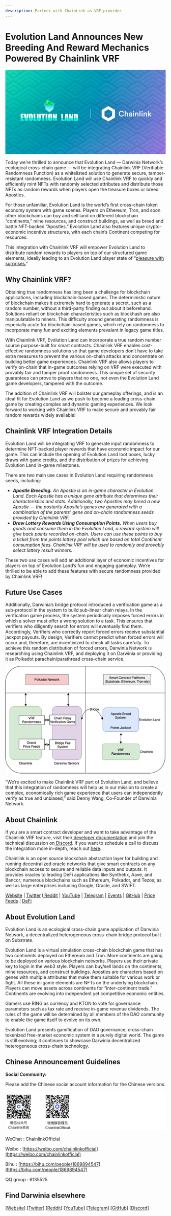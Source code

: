 ```yaml
---
description: Partner with ChainLink as VRF provider
---
```


# Evolution Land Announces New Breeding And Reward Mechanics Powered By Chainlink VRF

![](../../.gitbook/assets/wechatimg283.jpeg)

Today we’re thrilled to announce that Evolution Land — Darwinia Network’s ecological cross-chain game — will be integrating Chainlink VRF \(Verifiable Randomness Function\) as a whitelisted solution to generate secure, tamper-resistant randomness. Evolution Land will use Chainlink VRF to quickly and efficiently mint NFTs with randomly selected attributes and distribute those NFTs as random rewards when players open the treasure boxes or breed Apostles.

For those unfamiliar, Evolution Land is the world’s first cross-chain token economy system with game scenes. Players on Ethereum, Tron, and soon other blockchains can buy and sell land on different blockchain “continents,” mine resources, and construct buildings, as well as breed and battle NFT-backed “Apostles.” Evolution Land also features unique crypto-economic incentive structures, with each chain’s Continent competing for resources.

This integration with Chainlink VRF will empower Evolution Land to distribute random rewards to players on top of our structured game elements, ideally leading to an Evolution Land player state of “[pleasure with surprises.](https://blog.chain.link/the-economic-impact-of-random-rewards-in-blockchain-video-games/)”

## **Why Chainlink VRF?**

Obtaining true randomness has long been a challenge for blockchain applications, including blockchain-based games. The deterministic nature of blockchain makes it extremely hard to generate a secret, such as a random number, without a third-party finding out about it beforehand. Solutions reliant on blockchain characteristics such as blockhash are also manipulatable to miners. This difficulty around generating randomness is especially acute for blockchain-based games, which rely on randomness to incorporate many fun and exciting elements prevalent in legacy game titles.

With Chainlink VRF, Evolution Land can incorporate a true random number source purpose-built for smart contracts. Chainlink VRF enables cost-effective randomness solutions so that game developers don’t have to take extra measures to prevent the various on-chain attacks and concentrate on building better game experiences. Chainlink VRF also allows players to verify on-chain that in-game outcomes relying on VRF were executed with provably fair and tamper proof randomness. This unique set of security guarantees can prove to players that no one, not even the Evolution Land game developers, tampered with the outcome.

The addition of Chainlink VRF will bolster our gameplay offerings, and is an ideal fit for Evolution Land as we push to become a leading cross-chain game by creating complex and dynamic gaming experiences. We look forward to working with Chainlink VRF to make secure and provably fair random rewards widely available!

## **Chainlink VRF Integration Details**

Evolution Land will be integrating VRF to generate input randomness to determine NFT-backed player rewards that have economic impact for our game. This can include the opening of Evolution Land loot boxes, lucky draws with game credits, and the distribution of prizes for achieving Evolution Land in-game milestones.

There are two main use cases in Evolution Land requiring randomness seeds, including:

* _**Apostle Breeding.** An Apostle is an in-game character in Evolution Land. Each Apostle has a unique gene attribute that determines their characteristics and stats. Additionally, two Apostles may breed a new Apostle — the posterity Apostle’s genes are generated with a combination of the parents’ gene and on-chain randomness seeds provided by Chainlink VRF._
* _**Draw Lottery Rewards Using Consumption Points.** When users buy goods and consume them in the Evolution Land, a reward system will give back points recorded on-chain. Users can use these points to buy a ticket from the points lottery pool which are based on total Continent consumption fees. Chainlink VRF will be used to randomly and provably select lottery result winners._

These two use cases will add an additional layer of economic incentives for players on top of Evolution Land’s fun and engaging gameplay. We’re thrilled to be able to add these features with secure randomness provided by Chainlink VRF!

## **Future Use Cases**

Additionally, Darwinia’s bridge protocol introduced a verification game as a sub-protocol in the system to build sub-linear chain relays. In the verification game process, the system periodically imposes forced errors in which a solver must offer a wrong solution to a task. This ensures that verifiers who diligently search for errors will eventually find them. Accordingly, Verifiers who correctly report forced errors receive substantial jackpot payouts. By design, Verifiers cannot predict when forced errors will occur and, therefore, are incentivized to check all tasks carefully. To achieve this random distribution of forced errors, Darwinia Network is researching using Chainlink VRF, and deploying it on Darwinia or providing it as Polkadot parachain/parathread cross-chain service.

![](../../.gitbook/assets/image%20%281%29%20%281%29.png)

“We’re excited to make Chainlink VRF part of Evolution Land, and believe that this integration of randomness will help us in our mission to create a complex, economically rich game experience that users can independently verify as true and unbiased,” said Denny Wang, Co-Founder of Darwinia Network.

## **About Chainlink**

If you are a smart contract developer and want to take advantage of the Chainlink VRF feature, visit their[ developer documentation](https://docs.chain.link/docs/chainlink-vrf) and join the technical discussion on[ Discord](https://discordapp.com/invite/aSK4zew). If you want to schedule a call to discuss the integration more in-depth, reach out [here](https://chainlink.typeform.com/to/gEwrPO).

Chainlink is an open source blockchain abstraction layer for building and running decentralized oracle networks that give smart contracts on any blockchain access to secure and reliable data inputs and outputs. It provides oracles to leading DeFi applications like Synthetix, Aave, and Bancor; numerous blockchains such as Ethereum, Polkadot, and Tezos; as well as large enterprises including Google, Oracle, and SWIFT.

[Website](https://chain.link/) \| [Twitter](https://twitter.com/chainlink) I[ Reddit](https://www.reddit.com/r/Chainlink/) \| [YouTube](https://www.youtube.com/channel/UCnjkrlqaWEBSnKZQ71gdyFA) \| [Telegram](https://t.me/chainlinkofficial) \| [Events](https://blog.chain.link/tag/events/) \| [GitHub](https://github.com/smartcontractkit/chainlink) \| [Price Feeds](https://feeds.chain.link/) \| [DeFi](https://defi.chain.link/)

## **About Evolution Land**

Evolution Land is an ecological cross-chain game application of Darwinia Network, a decentralized heterogeneous cross-chain bridge protocol built on Substrate.

Evolution Land is a virtual simulation cross-chain blockchain game that has two continents deployed on Ethereum and Tron. More continents are going to be deployed on various blockchain networks. Players use their private key to login in the web3 style. Players can buy/sell lands on the continents, mine resources, and construct buildings. Apostles are characters based on genes with multiple attributes that make them suitable for various work or fight. All these in-game elements are NFTs on the underlying blockchain. Players can move assets across continents for “inter-continent trade.” Continents are evolving into independent yet competitive economic entities.

Gamers use RING as currency and KTON to vote for governance parameters such as tax rate and receive in-game revenue dividends. The rules of the game will be determined by all members of the DAO community to enable the game itself to evolve on its own.

Evolution Land presents gamification of DAO governance, cross-chain tokenized free-market economic system in a purely digital world. The game is still evolving; it continues to showcase Darwinia decentralized heterogeneous cross-chain technology.

## Chinese Announcement Guidelines

**Social Community:**

Please add the Chinese social account information for the Chinese versions.

![](../../.gitbook/assets/1-voymlkewegdo4wc_vlgj3q.png)

WeChat : ChainlinkOfficial‌

Weibo : [https://weibo.com/chainlinkofficial‌](https://weibo.com/chainlinkofficial)

Bihu : [https://bihu.com/people/1869894547‌](https://bihu.com/people/1869894547)

QQ group : 6135525

## Find Darwinia elsewhere

\[[Website](https://darwinia.network/)\] \[[Twitter](https://twitter.com/DarwiniaNetwork)\] \[[Reddit](https://www.reddit.com/r/DarwiniaFans/)\] \[[YouTube](https://www.youtube.com/channel/UC8M5EZenFZaIvFeeW9ujEZA)\] \[[Telegram](https://t.me/DarwiniaNetwork)\] \[[GitHub](https://github.com/darwinia-network)\] \[[Discord](https://discord.gg/KMZVeyM)\]

